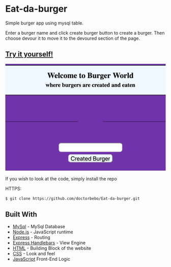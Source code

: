 # Eat-da-burger

Simple burger app using mysql table. 

Enter a burger name and click create burger button to create a burger. Then choose devour it to move it to the devoured section of the page. 

## [Try it yourself!](https://glacial-woodland-82955.herokuapp.com/) 

![image](./public/assets/images/Eat-da-burger.png)

If you wish to look at the code, simply install the repo


HTTPS:
```
$ git clone https://github.com/doctorbebo/Eat-da-burger.git
```


## Built With

* [MySql](https://www.mysql.com/) - MySql Database
* [Node.js](https://nodejs.org/en/) - JavaScript runtime
* [Express](https://expressjs.com/) - Routing
* [Express Handlebars](https://www.npmjs.com/package/express-handlebars) - View Engine
* [HTML](https://developer.mozilla.org/en-US/docs/Web/HTML) - Building Block of the website
* [CSS](https://developer.mozilla.org/en-US/docs/Web/CSS) - Look and feel
* [JavaScript](https://developer.mozilla.org/en-US/docs/Web/Javascript) Front-End Logic